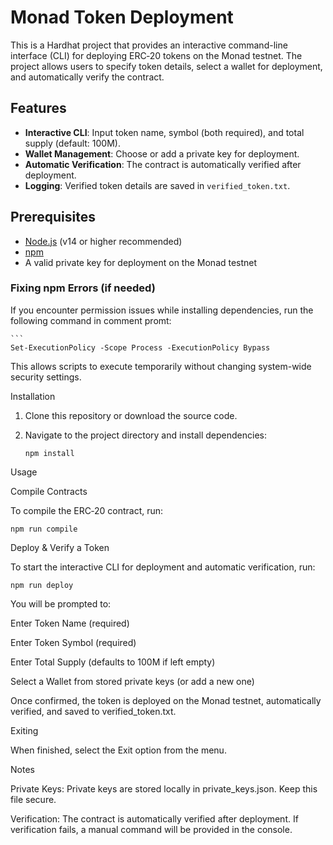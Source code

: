 # Monad Token Deployment

This is a Hardhat project that provides an interactive command-line interface (CLI) for deploying ERC‑20 tokens on the Monad testnet. The project allows users to specify token details, select a wallet for deployment, and automatically verify the contract.

## Features

- **Interactive CLI**: Input token name, symbol (both required), and total supply (default: 100M).
- **Wallet Management**: Choose or add a private key for deployment.
- **Automatic Verification**: The contract is automatically verified after deployment.
- **Logging**: Verified token details are saved in `verified_token.txt`.

## Prerequisites

- [Node.js](https://nodejs.org/) (v14 or higher recommended)
- [npm](https://www.npmjs.com/)
- A valid private key for deployment on the Monad testnet

### **Fixing npm Errors (if needed)**

If you encounter permission issues while installing dependencies, run the following command in comment promt:

    ```
    Set-ExecutionPolicy -Scope Process -ExecutionPolicy Bypass

This allows scripts to execute temporarily without changing system-wide security settings.

Installation

1. Clone this repository or download the source code.

2. Navigate to the project directory and install dependencies:

   ```
   npm install

Usage

Compile Contracts

To compile the ERC‑20 contract, run:

    npm run compile

Deploy & Verify a Token

To start the interactive CLI for deployment and automatic verification, run:

    npm run deploy

You will be prompted to:

Enter Token Name (required)

Enter Token Symbol (required)

Enter Total Supply (defaults to 100M if left empty)

Select a Wallet from stored private keys (or add a new one)

Once confirmed, the token is deployed on the Monad testnet, automatically verified, and saved to verified_token.txt.

Exiting

When finished, select the Exit option from the menu.

Notes

Private Keys: Private keys are stored locally in private_keys.json. Keep this file secure.

Verification: The contract is automatically verified after deployment. If verification fails, a manual command will be provided in the console.

